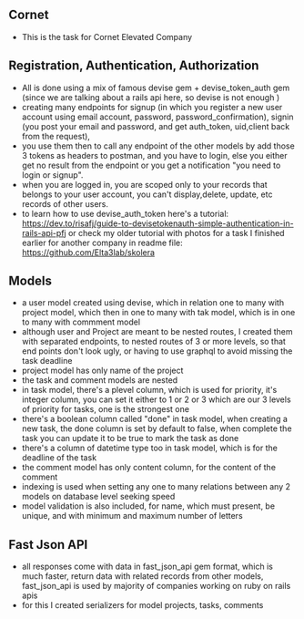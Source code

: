 ## Cornet
- This is the task for Cornet Elevated Company
## Registration, Authentication, Authorization
- All is done using a mix of famous devise gem + devise_token_auth gem (since we are talking about a rails api here, so devise is not enough )
- creating many endpoints for signup (in which you register a new user account using email account, password, password_confirmation), signin (you post your email and password, and get auth_token, uid,client back from the request), 
- you use them then to call any endpoint of the other models by add those 3 tokens as headers to postman, and you have to login, else you either get no result from the endpoint or you get a notification "you need to login or signup".
- when you are logged in, you are scoped only to your records that belongs to your user account, you can't display,delete, update, etc records of other users.
- to learn how to use devise_auth_token 
here's a tutorial: https://dev.to/risafj/guide-to-devisetokenauth-simple-authentication-in-rails-api-pfj
or check my older tutorial with photos for a task I finished earlier for another company in readme file: https://github.com/Elta3lab/skolera

## Models
- a user model created using devise, which in relation one to many with project model, which then in one to many with tak model, which is in one to many with commment model
- although user and Project are meant to be nested routes, I created them with separated endpoints, to nested routes of 3 or more levels, so that end points don't look ugly, or having to use graphql to avoid missing the task deadline
- project model has only name of the project
- the task and comment models are nested
- in task model, there's a plevel column, which is used for priority, it's integer column, you can set it either to 1 or 2 or 3 which are our 3 levels of priority for tasks, one is the strongest one
- there's a boolean column called "done" in task model, when creating a new task, the done column is set by default to false, when complete the task you can update it to be true to mark the task as done
- there's a column of datetime type too in task model, which is for the deadline of the task
- the comment model has only content column, for the content of the comment
- indexing is used when setting any one to many relations between any 2 models on database level seeking speed
- model validation is also included, for name, which must present, be unique, and with minimum and maximum number of letters

## Fast Json API

- all responses come with data in fast_json_api gem format, which is much faster, return data with related records from other models, fast_json_api is used by majority of companies working on ruby on rails apis
- for this I created serializers for model projects, tasks, comments



